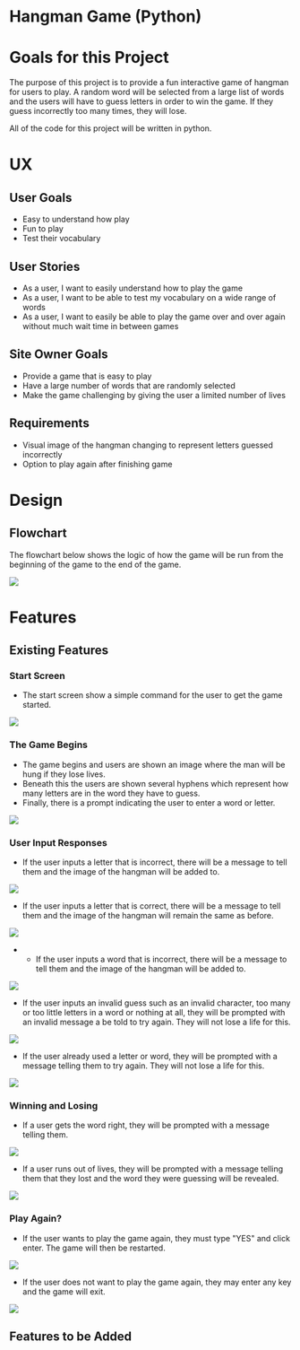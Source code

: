 # Hangman Game (Python)

# Goals for this Project

The purpose of this project is to provide a fun interactive game of hangman for users to play. A random word will be selected from a large list of words and the users will have to guess letters in order to win the game. If they guess incorrectly too many times, they will lose.

All of the code for this project will be written in python.

# UX

## User Goals
* Easy to understand how play
* Fun to play
* Test their vocabulary

## User Stories
* As a user, I want to easily understand how to play the game
* As a user, I want to be able to test my vocabulary on a wide range of words
* As a user, I want to easily be able to play the game over and over again without much wait time in between games

## Site Owner Goals
* Provide a game that is easy to play
* Have a large number of words that are randomly selected
* Make the game challenging by giving the user a limited number of lives

## Requirements
* Visual image of the hangman changing to represent letters guessed incorrectly
* Option to play again after finishing game

# Design

## Flowchart
The flowchart below shows the logic of how the game will be run from the beginning of the game to the end of the game.

<img src="/docs/flowchart.png">

# Features

## Existing Features

### Start Screen
* The start screen show a simple command for the user to get the game started.

<img src="/docs/start.png">

### The Game Begins
* The game begins and users are shown an image where the man will be hung if they lose lives.
* Beneath this the users are shown several hyphens which represent how many letters are in the word they have to guess.
* Finally, there is a prompt indicating the user to enter a word or letter.

<img src="/docs/user-enter.png">

### User Input Responses
* If the user inputs a letter that is incorrect, there will be a message to tell them and the image of the hangman will be added to.

<img src="/docs/letter-not-in-word.png">

* If the user inputs a letter that is correct, there will be a message to tell them and the image of the hangman will remain the same as before.

<img src="/docs/letter-is-in-word.png">

* * If the user inputs a word that is incorrect, there will be a message to tell them and the image of the hangman will be added to.

<img src="/docs/word-wrong.png">

* If the user inputs an invalid guess such as an invalid character, too many or too little letters in a word or nothing at all, they will be prompted with an invalid message a be told to try again. They will not lose a life for this.

<img src="/docs/input-invalid.png">

* If the user already used a letter or word, they will be prompted with a message telling them to try again. They will not lose a life for this.

<img src="/docs/already-used-letter.png">

### Winning and Losing

* If a user gets the word right, they will be prompted with a message telling them.

<img src="/docs/you-win.png">

* If a user runs out of lives, they will be prompted with a message telling them that they lost and the word they were guessing will be revealed.

<img src="/docs/you-lose.png">

### Play Again?

* If the user wants to play the game again, they must type "YES" and click enter. The game will then be restarted.

<img src="/docs/play-again-yes.png">

* If the user does not want to play the game again, they may enter any key and the game will exit.

<img src="/docs/play-again-exit.png">









## Features to be Added